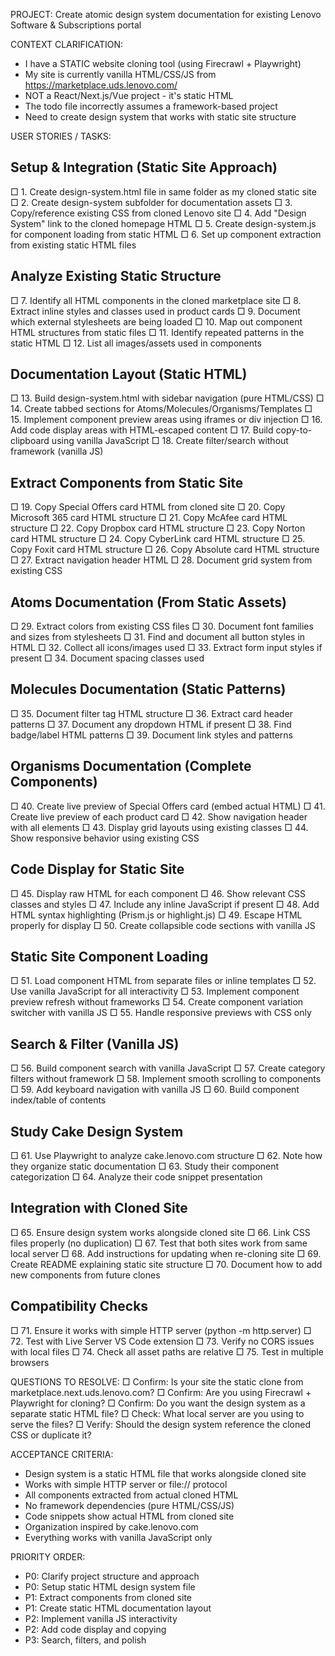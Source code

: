 PROJECT: Create atomic design system documentation for existing Lenovo Software & Subscriptions portal

CONTEXT CLARIFICATION:
- I have a STATIC website cloning tool (using Firecrawl + Playwright)
- My site is currently vanilla HTML/CSS/JS from https://marketplace.uds.lenovo.com/
- NOT a React/Next.js/Vue project - it's static HTML
- The todo file incorrectly assumes a framework-based project
- Need to create design system that works with static site structure

USER STORIES / TASKS:

## Setup & Integration (Static Site Approach)
□ 1. Create design-system.html file in same folder as my cloned static site
□ 2. Create design-system subfolder for documentation assets
□ 3. Copy/reference existing CSS from cloned Lenovo site
□ 4. Add "Design System" link to the cloned homepage HTML
□ 5. Create design-system.js for component loading from static HTML
□ 6. Set up component extraction from existing static HTML files

## Analyze Existing Static Structure
□ 7. Identify all HTML components in the cloned marketplace site
□ 8. Extract inline styles and classes used in product cards
□ 9. Document which external stylesheets are being loaded
□ 10. Map out component HTML structures from static files
□ 11. Identify repeated patterns in the static HTML
□ 12. List all images/assets used in components

## Documentation Layout (Static HTML)
□ 13. Build design-system.html with sidebar navigation (pure HTML/CSS)
□ 14. Create tabbed sections for Atoms/Molecules/Organisms/Templates
□ 15. Implement component preview areas using iframes or div injection
□ 16. Add code display areas with HTML-escaped content
□ 17. Build copy-to-clipboard using vanilla JavaScript
□ 18. Create filter/search without framework (vanilla JS)

## Extract Components from Static Site
□ 19. Copy Special Offers card HTML from cloned site
□ 20. Copy Microsoft 365 card HTML structure
□ 21. Copy McAfee card HTML structure
□ 22. Copy Dropbox card HTML structure
□ 23. Copy Norton card HTML structure
□ 24. Copy CyberLink card HTML structure
□ 25. Copy Foxit card HTML structure
□ 26. Copy Absolute card HTML structure
□ 27. Extract navigation header HTML
□ 28. Document grid system from existing CSS

## Atoms Documentation (From Static Assets)
□ 29. Extract colors from existing CSS files
□ 30. Document font families and sizes from stylesheets
□ 31. Find and document all button styles in HTML
□ 32. Collect all icons/images used
□ 33. Extract form input styles if present
□ 34. Document spacing classes used

## Molecules Documentation (Static Patterns)
□ 35. Document filter tag HTML structure
□ 36. Extract card header patterns
□ 37. Document any dropdown HTML if present
□ 38. Find badge/label HTML patterns
□ 39. Document link styles and patterns

## Organisms Documentation (Complete Components)
□ 40. Create live preview of Special Offers card (embed actual HTML)
□ 41. Create live preview of each product card
□ 42. Show navigation header with all elements
□ 43. Display grid layouts using existing classes
□ 44. Show responsive behavior using existing CSS

## Code Display for Static Site
□ 45. Display raw HTML for each component
□ 46. Show relevant CSS classes and styles
□ 47. Include any inline JavaScript if present
□ 48. Add HTML syntax highlighting (Prism.js or highlight.js)
□ 49. Escape HTML properly for display
□ 50. Create collapsible code sections with vanilla JS

## Static Site Component Loading
□ 51. Load component HTML from separate files or inline templates
□ 52. Use vanilla JavaScript for all interactivity
□ 53. Implement component preview refresh without frameworks
□ 54. Create component variation switcher with vanilla JS
□ 55. Handle responsive previews with CSS only

## Search & Filter (Vanilla JS)
□ 56. Build component search with vanilla JavaScript
□ 57. Create category filters without framework
□ 58. Implement smooth scrolling to components
□ 59. Add keyboard navigation with vanilla JS
□ 60. Build component index/table of contents

## Study Cake Design System
□ 61. Use Playwright to analyze cake.lenovo.com structure
□ 62. Note how they organize static documentation
□ 63. Study their component categorization
□ 64. Analyze their code snippet presentation

## Integration with Cloned Site
□ 65. Ensure design system works alongside cloned site
□ 66. Link CSS files properly (no duplication)
□ 67. Test that both sites work from same local server
□ 68. Add instructions for updating when re-cloning site
□ 69. Create README explaining static site structure
□ 70. Document how to add new components from future clones

## Compatibility Checks
□ 71. Ensure it works with simple HTTP server (python -m http.server)
□ 72. Test with Live Server VS Code extension
□ 73. Verify no CORS issues with local files
□ 74. Check all asset paths are relative
□ 75. Test in multiple browsers

QUESTIONS TO RESOLVE:
□ Confirm: Is your site the static clone from marketplace.next.uds.lenovo.com?
□ Confirm: Are you using Firecrawl + Playwright for cloning?
□ Confirm: Do you want the design system as a separate static HTML file?
□ Check: What local server are you using to serve the files?
□ Verify: Should the design system reference the cloned CSS or duplicate it?

ACCEPTANCE CRITERIA:
- Design system is a static HTML file that works alongside cloned site
- Works with simple HTTP server or file:// protocol
- All components extracted from actual cloned HTML
- No framework dependencies (pure HTML/CSS/JS)
- Code snippets show actual HTML from cloned site
- Organization inspired by cake.lenovo.com
- Everything works with vanilla JavaScript only

PRIORITY ORDER:
- P0: Clarify project structure and approach
- P0: Setup static HTML design system file
- P1: Extract components from cloned site
- P1: Create static HTML documentation layout
- P2: Implement vanilla JS interactivity
- P2: Add code display and copying
- P3: Search, filters, and polish